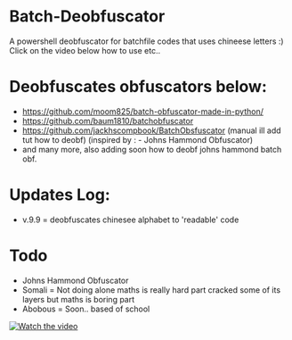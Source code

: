 # Batch-Deobfuscator
A powershell deobfuscator for batchfile codes that uses chineese letters :)
Click on the video below how to use etc..

# Deobfuscates obfuscators below:
- https://github.com/moom825/batch-obfuscator-made-in-python/
- https://github.com/baum1810/batchobfuscator
- https://github.com/jackhscompbook/BatchObsfuscator (manual ill add tut how to deobf) (inspired by : - Johns Hammond Obfuscator)
- and many more, also adding soon how to deobf johns hammond batch obf.

# Updates Log:
- v.9.9 = deobfuscates chinesee alphabet to 'readable' code

# Todo
- Johns Hammond Obfuscator
- Somali  = Not doing alone maths is really hard part cracked some of its layers but maths is boring part
- Abobous = Soon.. based of school

[![Watch the video](https://img.youtube.com/vi/8MM0lQRMRzM/maxresdefault.jpg)](https://www.youtube.com/watch?v=8MM0lQRMRzM)
